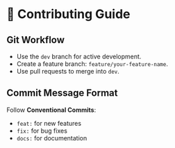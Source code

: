 # 🚀 Contributing Guide

## Git Workflow
- Use the `dev` branch for active development.
- Create a feature branch: `feature/your-feature-name`.
- Use pull requests to merge into `dev`.

## Commit Message Format
Follow **Conventional Commits**:
- `feat:` for new features
- `fix:` for bug fixes
- `docs:` for documentation
